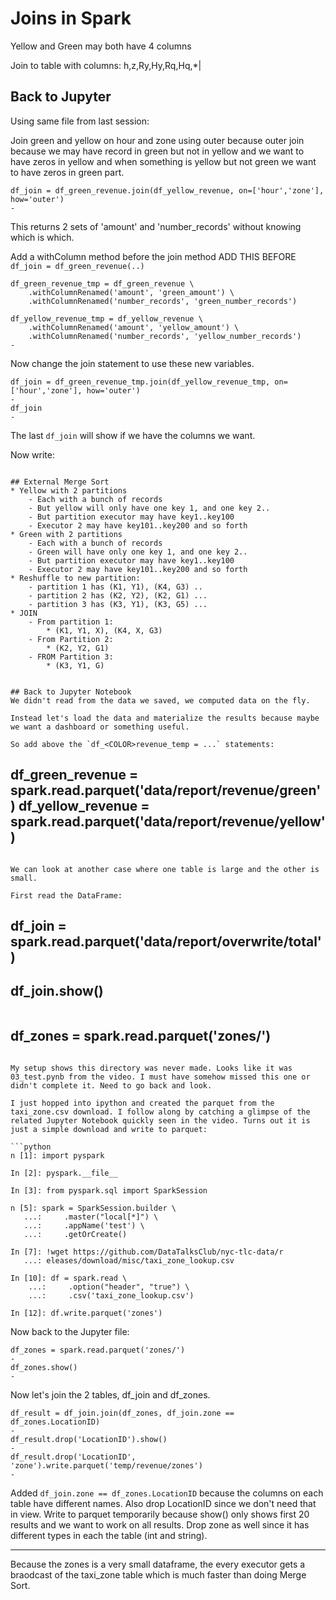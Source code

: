 # Joins in Spark

Yellow and Green may both have 4 columns

Join to table with columns:
h,z,Ry,Hy,Rq,Hq,*|

## Back to Jupyter
Using same file from last session:

Join green and yellow on hour and zone using outer because outer join because we may have record in green but not in yellow and we want to have zeros in yellow and when something is yellow but not green we want to have zeros in green part.

```
df_join = df_green_revenue.join(df_yellow_revenue, on=['hour','zone'], how='outer')
-
```

This returns 2 sets of 'amount' and 'number_records' without knowing which is which.

Add a withColumn method before the join method
ADD THIS BEFORE `df_join = df_green_revenue(..)`

```
df_green_revenue_tmp = df_green_revenue \
    .withColumnRenamed('amount', 'green_amount') \
    .withColumnRenamed('number_records', 'green_number_records')

df_yellow_revenue_tmp = df_yellow_revenue \
    .withColumnRenamed('amount', 'yellow_amount') \
    .withColumnRenamed('number_records', 'yellow_number_records')
-
```

Now change the join statement to use these new variables.

```
df_join = df_green_revenue_tmp.join(df_yellow_revenue_tmp, on=['hour','zone'], how='outer')
-
df_join
-
```

The last `df_join` will show if we have the columns we want.

Now write:

```

## External Merge Sort
* Yellow with 2 partitions
    - Each with a bunch of records
    - But yellow will only have one key 1, and one key 2..
    - But partition executor may have key1..key100
    - Executor 2 may have key101..key200 and so forth
* Green with 2 partitions
    - Each with a bunch of records
    - Green will have only one key 1, and one key 2..
    - But partition executor may have key1..key100
    - Executor 2 may have key101..key200 and so forth
* Reshuffle to new partition:
    - partition 1 has (K1, Y1), (K4, G3) ..
    - partition 2 has (K2, Y2), (K2, G1) ...
    - partition 3 has (K3, Y1), (K3, G5) ...
* JOIN
    - From partition 1:
        * (K1, Y1, X), (K4, X, G3)
    - From Partition 2:
        * (K2, Y2, G1)
    - FROM Partition 3:
        * (K3, Y1, G)


## Back to Jupyter Notebook
We didn't read from the data we saved, we computed data on the fly.

Instead let's load the data and materialize the results because maybe we want a dashboard or something useful.

So add above the `df_<COLOR>revenue_temp = ...` statements:

```
df_green_revenue = spark.read.parquet('data/report/revenue/green')
df_yellow_revenue = spark.read.parquet('data/report/revenue/yellow')
-
```

We can look at another case where one table is large and the other is small.

First read the DataFrame:

```
df_join = spark.read.parquet('data/report/overwrite/total')
-
df_join.show()
-
```

```
df_zones = spark.read.parquet('zones/')
-
```

My setup shows this directory was never made. Looks like it was 03_test.pynb from the video. I must have somehow missed this one or didn't complete it. Need to go back and look.

I just hopped into ipython and created the parquet from the taxi_zone.csv download. I follow along by catching a glimpse of the related Jupyter Notebook quickly seen in the video. Turns out it is just a simple download and write to parquet:

```python
n [1]: import pyspark

In [2]: pyspark.__file__

In [3]: from pyspark.sql import SparkSession

n [5]: spark = SparkSession.builder \
   ...:     .master("local[*]") \
   ...:     .appName('test') \
   ...:     .getOrCreate()

In [7]: !wget https://github.com/DataTalksClub/nyc-tlc-data/r
   ...: eleases/download/misc/taxi_zone_lookup.csv

In [10]: df = spark.read \
    ...:     .option("header", "true") \
    ...:     .csv('taxi_zone_lookup.csv')

In [12]: df.write.parquet('zones')
```


Now back to the Jupyter file:

```
df_zones = spark.read.parquet('zones/')
-
df_zones.show()
-
```

Now let's join the 2 tables, df_join and df_zones.

```
df_result = df_join.join(df_zones, df_join.zone == df_zones.LocationID)
-
df_result.drop('LocationID').show()
-
df_result.drop('LocationID', 'zone').write.parquet('temp/revenue/zones')
-
```

Added `df_join.zone == df_zones.LocationID` because the columns on each table have different names.
Also drop LocationID since we don't need that in view.
Write to parquet temporarily because show() only shows first 20 results and we want to work on all results.
Drop zone as well since it has different types in each the table (int and string).

---

Because the zones is a very small dataframe, the every executor gets a braodcast of the taxi_zone table which is much faster than doing Merge Sort.
